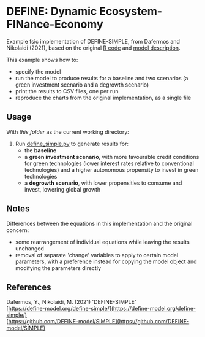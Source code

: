 # DEFINE: Dynamic Ecosystem-FINance-Economy

Example fsic implementation of DEFINE-SIMPLE, from Dafermos and Nikolaidi
(2021), based on the original [R code](https://github.com/DEFINE-model/SIMPLE)
and [model description](https://define-model.org/define-simple/).

This example shows how to:

* specify the model
* run the model to produce results for a baseline and two scenarios (a green
  investment scenario and a degrowth scenario)
* print the results to CSV files, one per run
* reproduce the charts from the original implementation, as a single file


## Usage

With *this folder* as the current working directory:

1. Run [define_simple.py](define_simple.py) to generate results for:
    * the **baseline**
    * a **green investment scenario**, with more favourable credit conditions
      for green technologies (lower interest rates relative to conventional
      technologies) and a higher autonomous propensity to invest in green
      technologies
    * a **degrowth scenario**, with lower propensities to consume and invest,
      lowering global growth


## Notes

Differences between the equations in this implementation and the original
concern:

* some rearrangement of individual equations while leaving the results
  unchanged
* removal of separate 'change' variables to apply to certain model parameters,
  with a preference instead for copying the model object and modifying the
  parameters directly


## References

Dafermos, Y., Nikolaidi, M. (2021)
'DEFINE-SIMPLE'  
[https://define-model.org/define-simple/](https://define-model.org/define-simple/)  
[https://github.com/DEFINE-model/SIMPLE](https://github.com/DEFINE-model/SIMPLE)
